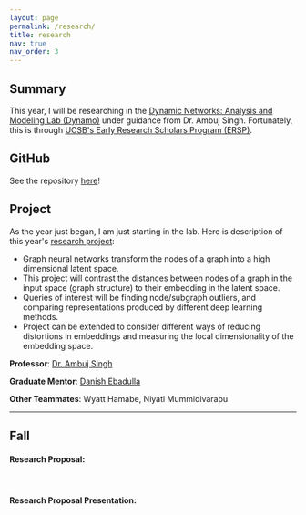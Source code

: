 ```yaml
---
layout: page
permalink: /research/
title: research
nav: true
nav_order: 3
---
```

## Summary
This year, I will be researching in the [Dynamic Networks: Analysis and Modeling Lab (Dynamo)](https://dynamo.cs.ucsb.edu/) under guidance from Dr. Ambuj Singh. 
Fortunately, this is through [UCSB's Early Research Scholars Program (ERSP)](https://ersp.cs.ucsb.edu/home).

## GitHub
See the repository [here](https://github.com/wrcorcoran/querying-graphs)!

## Project
As the year just began, I am just starting in the lab. Here is description of this year's [research project](https://ersp.cs.ucsb.edu/2023-2024-projects/group-6-2023-2024):
- Graph neural networks transform the nodes of a graph into a high dimensional latent space.
- This project will contrast the distances between nodes of a graph in the input space (graph structure) to their embedding in the latent space.
- Queries of interest will be finding node/subgraph outliers, and comparing representations produced by different deep learning methods.
- Project can be extended to consider different ways of reducing distortions in embeddings and measuring the local dimensionality of the embedding space.

**Professor**: [Dr. Ambuj Singh](https://sites.cs.ucsb.edu/~ambuj/)

**Graduate Mentor**: [Danish Ebadulla](https://scholar.google.com/citations?user=LNzVTfcAAAAJ&hl=en)

**Other Teammates**: Wyatt Hamabe, Niyati Mummidivarapu

---
## Fall

#### Research Proposal:
<object data="../assets/pdf/SinghProjectProposal-Final-Final.pdf" width="1000" height="1000" type='application/pdf'></object>

&nbsp;

#### Research Proposal Presentation:
<object data="../assets/pdf/FINALSLIDES_TEAMSINGH.pdf" width="1000" height="1000" type='application/pdf'></object>